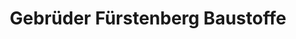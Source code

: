 ---
title: "Gebrüder Fürstenberg Baustoffe"
url: /rathenow/gebrueder-fuerstenberg-baustoffe/
shop: Baumarkt
---